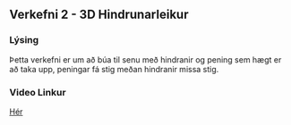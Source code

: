 ## Verkefni 2 - 3D Hindrunarleikur

### Lýsing 
Þetta verkefni er um að búa til senu með hindranir og pening sem hægt er að taka upp, peningar fá stig meðan hindranir missa stig.

### Video Linkur
[Hér](https://youtu.be/rTKEnfxiGUw)
